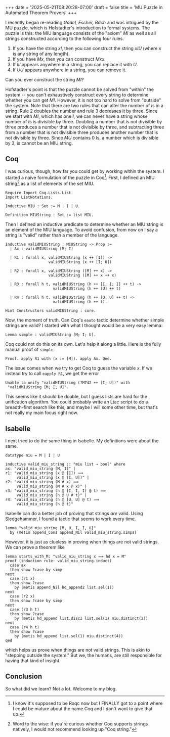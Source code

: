 +++
date = '2025-05-21T08:20:28-07:00'
draft = false
title = 'MU Puzzle in Automated Theorem Provers'
+++

I recently began re-reading *Gödel, Escher, Bach* and was intrigued by the MU
puzzle, which is Hofstadter's introduction to formal systems. The puzzle is
this: the MIU language consists of the "axiom" _MI_ as well as all strings
constructed according to the following four rules.

1. If you have the string _xI_, then you can construct the string _xIU_ (where
   _x_ is any string of any length).
2. If you have _Mx_, then you can construct _Mxx_.
3. If _III_ appears anywhere in a string, you can replace it with _U_.
4. If _UU_ appears anywhere in a string, you can remove it.

Can you ever construct the string _MI_?

Hofstadter's point is that the puzzle cannot be solved from "within" the system
-- you can't exhaustively construct every string to determine whether you can
get _MI_. However, it is not too hard to solve from "outside" the system. Note
that there are two rules that can alter the number of *I*s in a string. Rule 2
doubles the number and rule 3 decreases it by three. Since we start with _MI_,
which has one _I_, we can never have a string whose number of *I*s is divisible
by three. Doubling a number that is not divisible by three produces a number
that is not divisible by three, and subtracting three from a number that is not
divisible three produces another number that is not divisible by three. Since
_MU_ contains 0 *I*s, a number which is divisible by 3, is cannot be an MIU
string.

## Coq

I was curious, though, how far you could get by working within the system. I
started a naive formulation of the puzzle in Coq[^1]. First, I defined an MIU
string[^2] as a list of elements of the set MIU.
```coq
Require Import Coq.Lists.List.
Import ListNotations.

Inductive MIU : Set := M | I | U.

Definition MIUString : Set := list MIU.
```
Then I defined an inductive predicate to determine whether an MIU string is
an element of the MIU language. To avoid confusion, from now on I say a string
is "valid" rather than a member of the language.
```coq
Inductive validMIUString : MIUString -> Prop :=
  | Ax : validMIUString [M; I]

  | R1 : forall x, validMIUString (x ++ [I]) ->
                   validMIUString (x ++ [I; U])

  | R2 : forall x, validMIUString ([M] ++ x) ->
                   validMIUString ([M] ++ x ++ x)

  | R3 : forall h t, validMIUString (h ++ [I; I; I] ++ t) ->
                     validMIUString (h ++ [U] ++ t)

  | R4 : forall h t, validMIUString (h ++ [U; U] ++ t) ->
                     validMIUString (h ++ t).

Hint Constructors validMIUString : core.
```
Now, the moment of truth. Can Coq's `eauto` tactic determine whether simple
strings are valid? I started with what I thought would be a very easy lemma:
```coq
Lemma simple : validMIUString [M; I; U].
```
Coq could not do this on its own. Let's help it along a little. Here is the
fully manual proof of `simple`.
```coq
Proof. apply R1 with (x := [M]). apply Ax. Qed.
```
The issue comes when we try to get Coq to guess the variable _x_. If we instead
try to call `eapply R1`, we get the error
```
Unable to unify "validMIUString (?M742 ++ [I; U])" with
 "validMIUString [M; I; U]".
```
This seems like it should be doable, but I guess lists are hard for the
unification algorithm. You could probably write an Ltac script to do a
breadth-first search like this, and maybe I will some other time, but that's not
really my main focus right now.

## Isabelle

I next tried to do the same thing in Isabelle. My definitions were about the
same.
```
datatype miu = M | I | U

inductive valid_miu_string :: "miu list ⇒ bool" where
ax: "valid_miu_string [M, I]" |
r1: "valid_miu_string (x @ [I]) ⟹ 
     valid_miu_string (x @ [I, U])" |
r2: "valid_miu_string (M # x) ⟹ 
     valid_miu_string (M # x @ x)" |
r3: "valid_miu_string (h @ [I, I, I] @ t) ⟹ 
     valid_miu_string (h @ U # t)" |
r4: "valid_miu_string (h @ [U, U] @ t) ⟹ 
     valid_miu_string (h @ t)"
```
Isabelle can do a better job of proving that strings _are_ valid. Using
Sledgehammer, I found a tactic that seems to work every time.
```
lemma "valid_miu_string [M, U, I, I, U]"
  by (metis append_Cons append_Nil valid_miu_string.simps)
```
However, it is just as clueless in proving when things are not valid strings.
We can prove a theorem like
```
lemma starts_with_M: "valid_miu_string x ⟹ hd x = M"
proof (induction rule: valid_miu_string.induct)
  case ax
  then show ?case by simp
next
  case (r1 x)
  then show ?case
    by (metis append_Nil hd_append2 list.sel(1))
next
  case (r2 x)
  then show ?case by simp
next
  case (r3 h t)
  then show ?case
    by (metis hd_append list.discI list.sel(1) miu.distinct(2))
next
  case (r4 h t)
  then show ?case
    by (metis hd_append list.sel(1) miu.distinct(4))
qed
```
which helps us prove when things are not valid strings. This is akin to
"stepping outside the system." But we, the humans, are still responsible for
having that kind of insight.

## Conclusion

So what did we learn? Not a lot. Welcome to my blog.

[^1]: I know it's supposed to be Roqc now but I FINALLY got to a point where I
    could be mature about the name Coq and I don't want to give that up.

[^2]: Word to the wise: if you're curious whether Coq supports strings natively,
    I would not recommend looking up "Coq string."
